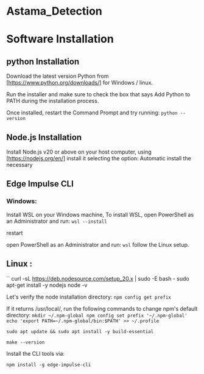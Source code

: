# Astama_Detection

# Software Installation
## python Installation
Download the latest version Python from [https://www.python.org/downloads/] for Windows / linux.

Run the installer and make sure to check the box that says Add Python to PATH during the installation process.

Once installed, restart the Command Prompt and try running:
`` python --version ``

## Node.js Installation
Install Node.js v20 or above on your host computer, using [https://nodejs.org/en/] 
install it selecting the option: Automatic install the necessary

## Edge Impulse CLI
### Windows:
Install WSL on your Windows machine, To install WSL, open PowerShell as an Administrator and run:
`` wsl --install ``


restart


open PowerShell as an Administrator and run:
`` wsl ``
follow the Linux setup.

## Linux :

``
curl -sL https://deb.nodesource.com/setup_20.x | sudo -E bash -
sudo apt-get install -y nodejs
node -v


Let's verify the node installation directory:
``
npm config get prefix
``

If it returns /usr/local/, run the following commands to change npm's default directory:
``
mkdir ~/.npm-global
npm config set prefix '~/.npm-global'
echo 'export PATH=~/.npm-global/bin:$PATH' >> ~/.profile
``


``
sudo apt update && sudo apt install -y build-essential
``

``
make --version
``

Install the CLI tools via:

``
npm install -g edge-impulse-cli
``


